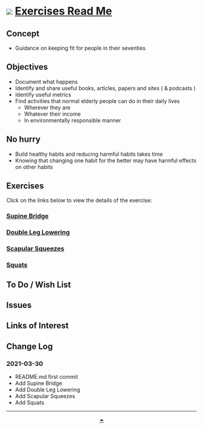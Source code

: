 # [![](https://heretics-sf.github.io/lib/assets/icons/mark-github.svg )](https://github.com/heretics-sf/heretics-sf.github.io/tree/master/sandbox/exercises/README.md ) [Exercises Read Me]( https://heretics-sf.github.io/sandbox/exercises/readme.html )

<!--  @@@
<div style=height:300px;overflow:hidden;width:100%;resize:both; ><iframe src=https://heretics-sf.github.io/ height=100% width=100% ></iframe></div>
_Templatee_

### Full Screen: [Template]( https://heretics-sf.github.io/ )
@@@  -->


## Concept

* Guidance on keeping fit for people in their seventies

## Objectives

* Document what happens
* Identify and share useful books, articles, papers and sites ( & podcasts )
* Identify useful metrics
* Find activities that normal elderly people can do in their daily lives
	* Wherever they are
	* Whatever their income
	* In environmentally responsible manner

## No hurry

* Build healthy habits and reducing harmful habits takes time
* Knowing that changing one habit for the better may have harmful effects on other habits

## Exercises

Click on the links below to view the details of the exercise:

### [Supine Bridge]( https://heretics-sf.github.io/sandbox/exercises/readme.html#supine-bridge.md )

### [Double Leg Lowering]( https://heretics-sf.github.io/sandbox/exercises/readme.html#double-leg-lowering.md )

### [Scapular Squeezes]( https://heretics-sf.github.io/sandbox/exercises/readme.html#scapular-squeezes.md )

### [Squats]( https://heretics-sf.github.io/sandbox/exercises/readme.html#squats.md)



## To Do / Wish List


## Issues


## Links of Interest


## Change Log

### 2021-03-30

* README.md first commit
* Add Supine Bridge
* Add Double Leg Lowering
* Add Scapular Squeezes
* Add Squats

***

<center><a href=javascript:window.scrollTo(0,0); class=aDingbat title="Scroll to top" > ❧ </a></center>


